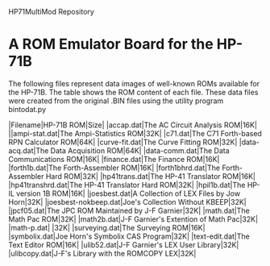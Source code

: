 HP71MultiMod Repository

# A ROM Emulator Board for the HP-71B
The following files represent data images of well-known ROMs available
for the HP-71B. The table shows the ROM content of each file. These
data files were created from the original .BIN files using the utility
program bintodat.py

|Filename|HP-71B ROM|Size|
|accap.dat|The AC Circuit Analysis ROM|16K|
||ampi-stat.dat|The Ampi-Statistics ROM|32K|
|c71.dat|The C71 Forth-based RPN Calculator ROM|64K|
|curve-fit.dat|The Curve Fitting ROM|32K|
|data-acq.dat|The Data Acquisition ROM|64K|
|data-comm.dat|The Data Communications ROM|16K|
|finance.dat|The Finance ROM|16K|
|forth1b.dat|The Forth-Assembler ROM|16K|
|forth1bhrd.dat|The Forth-Assembler Hard ROM|32K|
|hp41trans.dat|The HP-41 Translator ROM|16K|
|hp41transhrd.dat|The HP-41 Translator Hard ROM|32K|
|hpil1b.dat|The HP-IL version 1B ROM|16K|
|joesbest.dat|A Collection of LEX Files by Jow Horn|32K|
|joesbest-nokbeep.dat|Joe's Collection Without KBEEP|32K|
|jpcf05.dat|The JPC ROM Maintained by J-F Garnier|32K|
|math.dat|The Math Pac ROM|32K|
|math2b.dat|J-F Garnier's Extention of Math Pac|32K|
|math-p.dat| |32K|
|surveying.dat|The Surveying ROM|16K|
|symbolix.dat|Joe Horn's Symbolix CAS Program|32K|
|text-edit.dat|The Text Editor ROM|16K|
|ulib52.dat|J-F Garnier's LEX User Library|32K|
|ulibcopy.dat|J-F's Library with the ROMCOPY LEX|32K|
